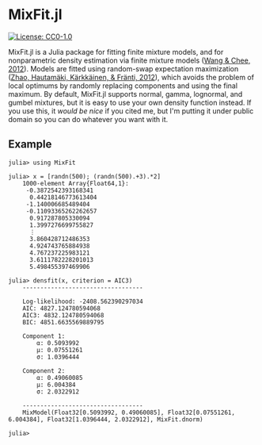 # MixFit.jl

[![License: CC0-1.0](https://img.shields.io/badge/License-CC0%201.0-lightgrey.svg)](http://creativecommons.org/publicdomain/zero/1.0/)

MixFit.jl is a Julia package for fitting finite mixture models, and for nonparametric density estimation via finite mixture models ([Wang & Chee, 2012](https://doi.org/10.1177/1471082X1001200104)).  Models are fitted using random-swap expectation maximization ([Zhao, Hautamäki, Kärkkäinen, & Fränti, 2012](https://doi.org/10.1016/j.patrec.2012.06.017)), which avoids the problem of local optimums by randomly replacing components and using the final maximum.  By default, MixFit.jl supports normal, gamma, lognormal, and gumbel mixtures, but it is easy to use your own density function instead.  If you use this, it *would be nice* if you cited me, but I'm putting it under public domain so you can do whatever you want with it.

## Example

```
julia> using MixFit

julia> x = [randn(500); (randn(500).+3).*2]
    1000-element Array{Float64,1}:
     -0.3872542393168341
      0.44218146773613404
     -1.140006685489404  
     -0.11093365262262657
      0.917287805330094  
      1.3997276699755827
      ⋮                  
      3.860428712486353  
      4.924743765884938  
      4.767237225983121  
      3.6111782228201013
      5.498455397469906  

julia> densfit(x, criterion = AIC3)
    ----------------------------------

    Log-likelihood: -2408.562390297034
    AIC: 4827.124780594068
    AIC3: 4832.124780594068
    BIC: 4851.6635569889795

    Component 1:
        α: 0.5093992
        μ: 0.07551261
        σ: 1.0396444

    Component 2:
        α: 0.49060085
        μ: 6.004384
        σ: 2.0322912

    ----------------------------------
    MixModel(Float32[0.5093992, 0.49060085], Float32[0.07551261, 6.004384], Float32[1.0396444, 2.0322912], MixFit.dnorm)

julia>
```

